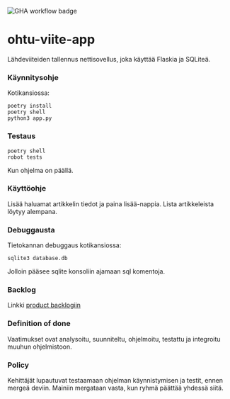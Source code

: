 ﻿![GHA workflow badge](https://github.com/Tuukjazz/ohtu-viite-app/actions/workflows/main.yml/badge.svg)

# ohtu-viite-app
Lähdeviiteiden tallennus nettisovellus, joka käyttää Flaskia ja SQLiteä.

### Käynnitysohje
Kotikansiossa:
```
poetry install
poetry shell
python3 app.py
```
### Testaus
```
poetry shell
robot tests
```
Kun ohjelma on päällä.

### Käyttöohje
Lisää haluamat artikkelin tiedot ja paina lisää-nappia. Lista artikkeleista löytyy alempana.

### Debuggausta
Tietokannan debuggaus kotikansiossa:
```
sqlite3 database.db
```
Jolloin pääsee sqlite konsoliin ajamaan sql komentoja.

### Backlog
Linkki [product backlogiin](https://docs.google.com/spreadsheets/d/1Y8zzDWfnMRQlfKNQXj7rSJLi5pE2ypAosV2M5X0VCbM/edit#gid=1)

### Definition of done
Vaatimukset ovat analysoitu, suunniteltu, ohjelmoitu, testattu ja integroitu muuhun ohjelmistoon.

### Policy
Kehittäjät lupautuvat testaamaan ohjelman käynnistymisen ja testit, ennen mergeä deviin.
Mainiin mergataan vasta, kun ryhmä päättää yhdessä siitä.

